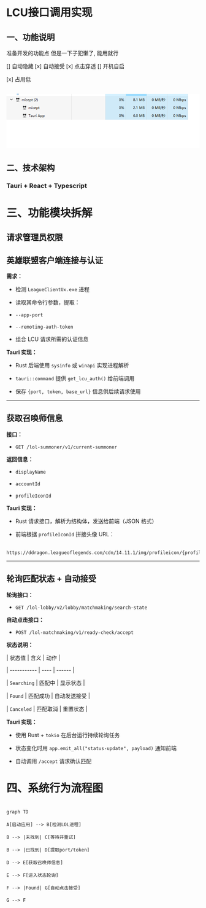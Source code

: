 # LCU接口调用实现

##  一、功能说明

准备开发的功能点
但是一下子犯懒了, 能用就行

[] 自动隐藏
[x] 自动接受
[x] 点击穿透
[] 开机自启

[x] 占用低



![资源占用低](./img/image.png)
---

## 二、技术架构
### Tauri + React + Typescript

# 三、功能模块拆解

## 请求管理员权限

## 英雄联盟客户端连接与认证

**需求：**

* 检测 `LeagueClientUx.exe` 进程

* 读取其命令行参数，提取：

* `--app-port`

* `--remoting-auth-token`

* 组合 LCU 请求所需的认证信息

**Tauri 实现：**

* Rust 后端使用 `sysinfo` 或 `winapi` 实现进程解析

* `tauri::command` 提供 `get_lcu_auth()` 给前端调用

* 保存 `{port, token, base_url}` 信息供后续请求使用

---

## 获取召唤师信息

**接口：**

* `GET /lol-summoner/v1/current-summoner`

**返回信息：**

* `displayName`

* `accountId`

* `profileIconId`

**Tauri 实现：**

* Rust 请求接口，解析为结构体，发送给前端（JSON 格式）

* 前端根据 `profileIconId` 拼接头像 URL：

```

https://ddragon.leagueoflegends.com/cdn/14.11.1/img/profileicon/{profileIconId}.png

```

---

## 轮询匹配状态 + 自动接受

**轮询接口：**

* `GET /lol-lobby/v2/lobby/matchmaking/search-state`

**自动点击接口：**

* `POST /lol-matchmaking/v1/ready-check/accept`

**状态说明：**

| 状态值         | 含义   | 动作     |

| ----------- | ---- | ------ |

| `Searching` | 匹配中  | 显示状态   |

| `Found`     | 匹配成功 | 自动发送接受 |

| `Canceled`  | 匹配取消 | 重置状态   |

**Tauri 实现：**

* 使用 Rust + `tokio` 在后台运行持续轮询任务

* 状态变化时用 `app.emit_all("status-update", payload)` 通知前端

* 自动调用 `/accept` 请求确认匹配

# 四、系统行为流程图

```mermaid

graph TD

A[启动应用] --> B[检测LOL进程]

B --> |未找到| C[等待并重试]

B --> |已找到| D[提取port/token]

D --> E[获取召唤师信息]

E --> F[进入状态轮询]

F --> |Found| G[自动点击接受]

G --> F

```